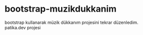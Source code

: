 # bootstrap-muzikdukkanim
bootstrap kullanarak müzik dükkanım projesini tekrar düzenledim. patika.dev projesi
